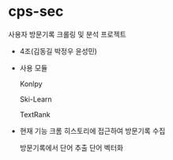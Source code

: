 # cps-sec
사용자 방문기록 크롤링 및 분석 프로젝트
- 4조(김동길 박정우 윤성민)

- 사용 모듈
    
    Konlpy
    
    Ski-Learn
    
    TextRank

- 현재 기능
    크롬 히스토리에 접근하여 방문기록 수집
    
    방문기록에서 단어 추출
    단어 벡터화

